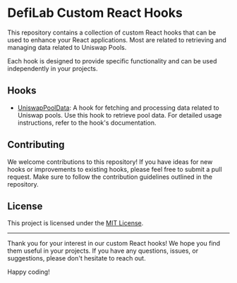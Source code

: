 # DefiLab Custom React Hooks

This repository contains a collection of custom React hooks that can be used to enhance your React applications. Most are related to retrieving and managing data related to Uniswap Pools. 

Each hook is designed to provide specific functionality and can be used independently in your projects.

## Hooks

- [UniswapPoolData](./UniswapPoolData/README.md): A hook for fetching and processing data related to Uniswap pools. Use this hook to retrieve pool data. For detailed usage instructions, refer to the hook's documentation.

## Contributing

We welcome contributions to this repository! If you have ideas for new hooks or improvements to existing hooks, please feel free to submit a pull request. Make sure to follow the contribution guidelines outlined in the repository.

## License

This project is licensed under the [MIT License](LICENSE).

---

Thank you for your interest in our custom React hooks! We hope you find them useful in your projects. If you have any questions, issues, or suggestions, please don't hesitate to reach out.

Happy coding!